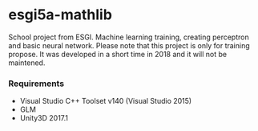 # esgi5a-mathlib

School project from ESGI. Machine learning training, creating perceptron and basic neural network.
Please note that this project is only for training propose. It was developed in a short time in 2018 and it will not be maintened.

### Requirements

* Visual Studio C++ Toolset v140 (Visual Studio 2015)
* GLM
* Unity3D 2017.1
